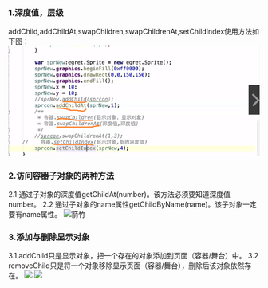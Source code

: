 ### 1.深度值，层级
addChild,addChildAt,swapChildren,swapChildrenAt,setChildIndex使用方法如下图：
![箭竹](images/深度值.png)
### 2.访问容器子对象的两种方法
2.1 通过子对象的深度值getChildAt(number)。该方法必须要知道深度值number。
2.2 通过子对象的name属性getChildByName(name)。该子对象一定要有name属性。 
![箭竹](images/访问容器的两种方法.png)
### 3.添加与删除显示对象
3.1 addChild只是显示对象，把一个存在的对象添加到页面（容器/舞台）中。
3.2 removeChild只是将一个对象移除显示页面（容器/舞台），删除后该对象依然存在。
![](images/添加删除1.png)
![](images/添加删除.png)
